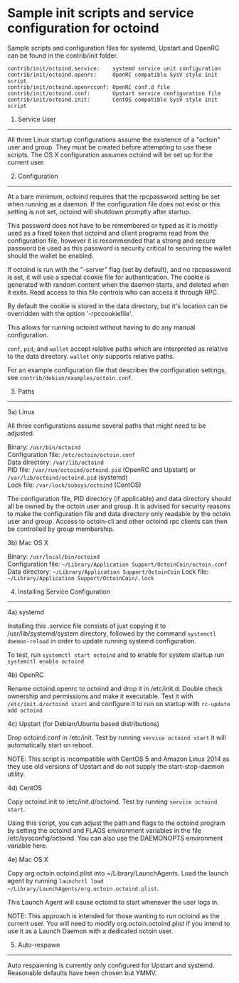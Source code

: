 Sample init scripts and service configuration for octoind
==========================================================

Sample scripts and configuration files for systemd, Upstart and OpenRC
can be found in the contrib/init folder.

    contrib/init/octoind.service:    systemd service unit configuration
    contrib/init/octoind.openrc:     OpenRC compatible SysV style init script
    contrib/init/octoind.openrcconf: OpenRC conf.d file
    contrib/init/octoind.conf:       Upstart service configuration file
    contrib/init/octoind.init:       CentOS compatible SysV style init script

1. Service User
---------------------------------

All three Linux startup configurations assume the existence of a "octoin" user
and group.  They must be created before attempting to use these scripts.
The OS X configuration assumes octoind will be set up for the current user.

2. Configuration
---------------------------------

At a bare minimum, octoind requires that the rpcpassword setting be set
when running as a daemon.  If the configuration file does not exist or this
setting is not set, octoind will shutdown promptly after startup.

This password does not have to be remembered or typed as it is mostly used
as a fixed token that octoind and client programs read from the configuration
file, however it is recommended that a strong and secure password be used
as this password is security critical to securing the wallet should the
wallet be enabled.

If octoind is run with the "-server" flag (set by default), and no rpcpassword is set,
it will use a special cookie file for authentication. The cookie is generated with random
content when the daemon starts, and deleted when it exits. Read access to this file
controls who can access it through RPC.

By default the cookie is stored in the data directory, but it's location can be overridden
with the option '-rpccookiefile'.

This allows for running octoind without having to do any manual configuration.

`conf`, `pid`, and `wallet` accept relative paths which are interpreted as
relative to the data directory. `wallet` *only* supports relative paths.

For an example configuration file that describes the configuration settings,
see `contrib/debian/examples/octoin.conf`.

3. Paths
---------------------------------

3a) Linux

All three configurations assume several paths that might need to be adjusted.

Binary:              `/usr/bin/octoind`  
Configuration file:  `/etc/octoin/octoin.conf`  
Data directory:      `/var/lib/octoind`  
PID file:            `/var/run/octoind/octoind.pid` (OpenRC and Upstart) or `/var/lib/octoind/octoind.pid` (systemd)  
Lock file:           `/var/lock/subsys/octoind` (CentOS)  

The configuration file, PID directory (if applicable) and data directory
should all be owned by the octoin user and group.  It is advised for security
reasons to make the configuration file and data directory only readable by the
octoin user and group.  Access to octoin-cli and other octoind rpc clients
can then be controlled by group membership.

3b) Mac OS X

Binary:              `/usr/local/bin/octoind`  
Configuration file:  `~/Library/Application Support/OctoinCoin/octoin.conf`  
Data directory:      `~/Library/Application Support/OctoinCoin`
Lock file:           `~/Library/Application Support/OctoinCoin/.lock`

4. Installing Service Configuration
-----------------------------------

4a) systemd

Installing this .service file consists of just copying it to
/usr/lib/systemd/system directory, followed by the command
`systemctl daemon-reload` in order to update running systemd configuration.

To test, run `systemctl start octoind` and to enable for system startup run
`systemctl enable octoind`

4b) OpenRC

Rename octoind.openrc to octoind and drop it in /etc/init.d.  Double
check ownership and permissions and make it executable.  Test it with
`/etc/init.d/octoind start` and configure it to run on startup with
`rc-update add octoind`

4c) Upstart (for Debian/Ubuntu based distributions)

Drop octoind.conf in /etc/init.  Test by running `service octoind start`
it will automatically start on reboot.

NOTE: This script is incompatible with CentOS 5 and Amazon Linux 2014 as they
use old versions of Upstart and do not supply the start-stop-daemon utility.

4d) CentOS

Copy octoind.init to /etc/init.d/octoind. Test by running `service octoind start`.

Using this script, you can adjust the path and flags to the octoind program by
setting the octoind and FLAGS environment variables in the file
/etc/sysconfig/octoind. You can also use the DAEMONOPTS environment variable here.

4e) Mac OS X

Copy org.octoin.octoind.plist into ~/Library/LaunchAgents. Load the launch agent by
running `launchctl load ~/Library/LaunchAgents/org.octoin.octoind.plist`.

This Launch Agent will cause octoind to start whenever the user logs in.

NOTE: This approach is intended for those wanting to run octoind as the current user.
You will need to modify org.octoin.octoind.plist if you intend to use it as a
Launch Daemon with a dedicated octoin user.

5. Auto-respawn
-----------------------------------

Auto respawning is currently only configured for Upstart and systemd.
Reasonable defaults have been chosen but YMMV.
